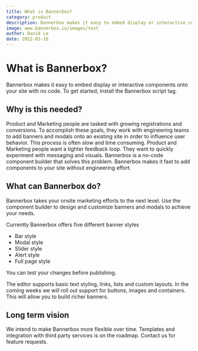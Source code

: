 ```yaml
---
title: What is Bannerbox?
category: product
description: Bannerbox makes it easy to embed display or interactive components onto your site with no code.
image: www.bannerbox.io/images/test
author: David Le
date: 2022-03-16
---
```


# What is Bannerbox?

Bannerbox makes it easy to embed display or interactive components onto your site with no code. To get started, install the Bannerbox script tag.

## Why is this needed?

Product and Marketing people are tasked with growing registrations and conversions. To accomplish these goals, they work with engineering teams to add banners and modals onto an existing site in order to influence user behavior. This process is often slow and time consuming. Product and Marketing people want a tighter feedback loop. They want to quickly experiment with messaging and visuals. Bannerbox is a no-code component builder that solves this problem. Bannerbox makes it fast to add components to your site without engineering effort.

## What can Bannerbox do?

Bannerbox takes your onsite marketing efforts to the next level. Use the component builder to design and customize banners and modals to achieve your needs.

Currently Bannerbox offers five different banner styles

- Bar style
- Modal style
- Slider style
- Alert style
- Full page style

You can test your changes before publishing.

The editor supports basic text styling, links, lists and custom layouts. In the coming weeks we will roll out support for buttons, images and containers. This will allow you to build richer banners.

## Long term vision

We intend to make Bannerbox more flexible over time. Templates and integration with third party services is on the roadmap. Contact us for feature requests.
